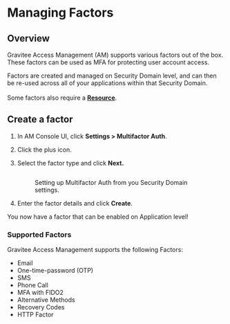 # Managing Factors

## Overview

Gravitee Access Management (AM) supports various factors out of the box. These factors can be used as MFA for protecting user account access.

Factors are created and managed on Security Domain level, and can then be re-used across all of your applications within that Security Domain. \
\
Some factors also require a [**Resource**](../../resources.md).

## Create a factor

1. In AM Console UI, click **Settings > Multifactor Auth**.
2. Click the plus icon.
3.  Select the factor type and click **Next.**&#x20;

    <figure><img src="../../../.gitbook/assets/john cr 1.png" alt=""><figcaption><p>Setting up Multifactor Auth from you Security Domain settings.</p></figcaption></figure>
4. Enter the factor details and click **Create**.

You now have a factor that can be enabled on Application level!

### Supported Factors

Gravitee Access Management supports the following Factors:

* Email
* One-time-password (OTP)
* SMS
* Phone Call
* MFA with FIDO2
* Alternative Methods
* Recovery Codes
* HTTP Factor
